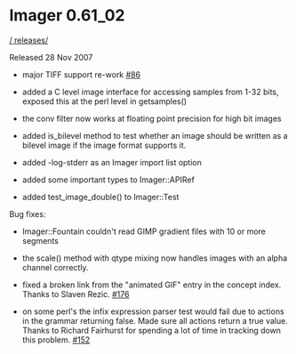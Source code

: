 # Imager 0.61_02

[ / ](..) [releases/](./)

Released 28 Nov 2007

- major TIFF support re-work [#86](https://github.com/tonycoz/imager/issues/86)

- added a C level image interface for accessing samples from 1-32 bits, exposed this at the perl level in getsamples()

- the conv filter now works at floating point precision for high bit images

- added is_bilevel method to test whether an image should be written as a bilevel image if the image format supports it.

- added -log-stderr as an Imager import list option

- added some important types to Imager::APIRef

- added test_image_double() to Imager::Test

Bug fixes:

- Imager::Fountain couldn't read GIMP gradient files with 10 or more segments

- the scale() method with qtype mixing now handles images with an alpha channel correctly.

- fixed a broken link from the "animated GIF" entry in the concept index. Thanks to Slaven Rezic. [#176](https://github.com/tonycoz/imager/issues/176)

- on some perl's the infix expression parser test would fail due to actions in the grammar returning false. Made sure all actions return a true value. Thanks to Richard Fairhurst for spending a lot of time in tracking down this problem. [#152](https://github.com/tonycoz/imager/issues/152)
